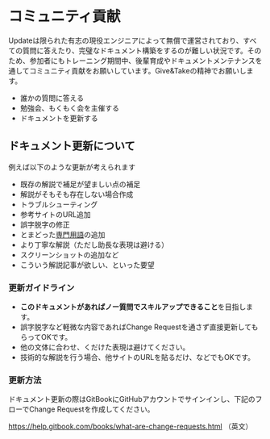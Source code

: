 # コミュニティ貢献

Updateは限られた有志の現役エンジニアによって無償で運営されており、すべての質問に答えたり、完璧なドキュメント構築をするのが難しい状況です。そのため、参加者にもトレーニング期間中、後輩育成やドキュメントメンテナンスを通してコミュニティ貢献をお願いしています。Give&Takeの精神でお願いします。

- 誰かの質問に答える
- 勉強会、もくもく会を主催する
- ドキュメントを更新する

## ドキュメント更新について

例えば以下のような更新が考えられます

- 既存の解説で補足が望ましい点の補足
- 解説がそもそも存在しない場合作成
- トラブルシューティング
- 参考サイトのURL追加
- 誤字脱字の修正
- とまどった[専門用語](develop/terminology.md)の追加
- より丁寧な解説（ただし助長な表現は避ける）
- スクリーンショットの追加など
- こういう解説記事が欲しい、といった要望

### 更新ガイドライン

- **このドキュメントがあればノー質問でスキルアップできること**を目指します。
- 誤字脱字など軽微な内容であればChange Requestを通さず直接更新してもらってOKです。
- 他の文体に合わせ、くだけた表現は避けてください。
- 技術的な解説を行う場合、他サイトのURLを貼るだけ、などでもOKです。

### 更新方法

ドキュメント更新の際はGitBookにGitHubアカウントでサインインし、下記のフローでChange Requestを作成してください。

https://help.gitbook.com/books/what-are-change-requests.html （英文）